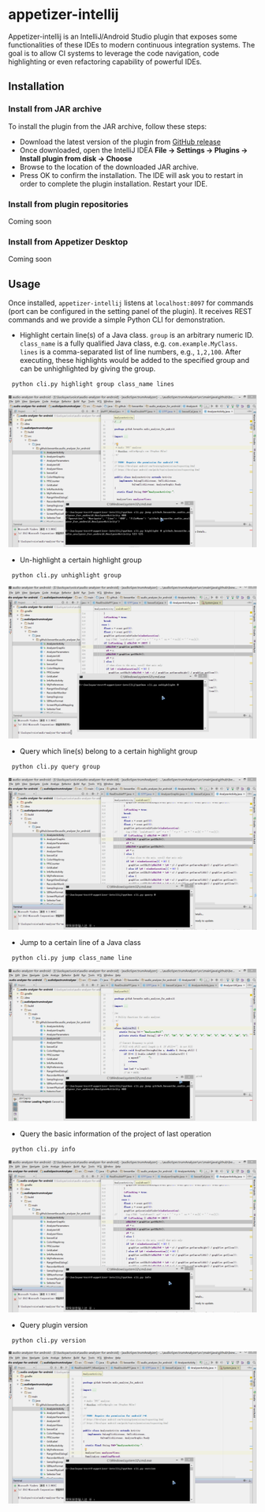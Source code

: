 # appetizer-intellij
Appetizer-intellij is an IntelliJ/Android Studio plugin that exposes some functionalities of these IDEs to modern continuous integration systems. The goal is to allow CI systems to leverage the code navigation, code highlighting or even refactoring capability of powerful IDEs.

## Installation

### Install from JAR archive

To install the plugin from the JAR archive, follow these steps:

* Download the latest version of the plugin from  [GitHub release](https://github.com/appetizerio/appetizer-intellij/releases)
* Once downloaded, open the IntelliJ IDEA **File -> Settings -> Plugins -> Install plugin from disk -> Choose**
* Browse to the location of the downloaded JAR archive.
* Press OK to confirm the installation. The IDE will ask you to restart in order to complete the plugin installation. Restart your IDE.

### Install from plugin repositories

Coming soon

### Install from Appetizer Desktop

Coming soon

## Usage
Once installed, `appetizer-intellij` listens at `localhost:8097` for commands (port can be configured in the setting panel of the plugin). It receives REST commands and we provide a simple Python CLI for demonstration.

* Highlight certain line(s) of a Java class. `group` is an arbitrary numeric ID. `class_name` is a fully qualified Java class, e.g. `com.example.MyClass`. `lines` is a comma-separated list of line numbers, e.g., `1,2,100`. After executing, these highlights would be added to the specified group and can be unhighlighted by giving the group.
```bash
 python cli.py highlight group class_name lines
```
![image](https://github.com/appetizerio/appetizer-intellij/blob/master/pic/highlight.gif)

* Un-highlight a certain highlight group
```bash
 python cli.py unhighlight group
```
![image](https://github.com/appetizerio/appetizer-intellij/blob/master/pic/unhighlight.gif)

* Query which line(s) belong to a certain highlight group
```bash
 python cli.py query group
```
![image](https://github.com/appetizerio/appetizer-intellij/blob/master/pic/query.gif)

* Jump to a certain line of a Java class
```bash
 python cli.py jump class_name line
```
![image](https://github.com/appetizerio/appetizer-intellij/blob/master/pic/jump.gif)

* Query the basic information of the project of last operation
```bash
 python cli.py info
```
![image](https://github.com/appetizerio/appetizer-intellij/blob/master/pic/info.gif)

* Query plugin version
```bash
 python cli.py version
```
![image](https://github.com/appetizerio/appetizer-intellij/blob/master/pic/version.gif)
